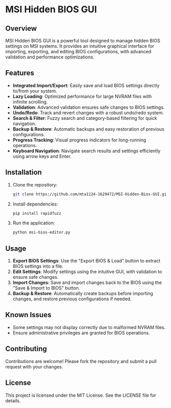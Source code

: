 # MSI Hidden BIOS GUI

## Overview
MSI Hidden BIOS GUI is a powerful tool designed to manage hidden BIOS settings on MSI systems. It provides an intuitive graphical interface for importing, exporting, and editing BIOS configurations, with advanced validation and performance optimizations.

## Features
- **Integrated Import/Export**: Easily save and load BIOS settings directly to/from your system.
- **Lazy Loading**: Optimized performance for large NVRAM files with infinite scrolling.
- **Validation**: Advanced validation ensures safe changes to BIOS settings.
- **Undo/Redo**: Track and revert changes with a robust undo/redo system.
- **Search & Filter**: Fuzzy search and category-based filtering for quick navigation.
- **Backup & Restore**: Automatic backups and easy restoration of previous configurations.
- **Progress Tracking**: Visual progress indicators for long-running operations.
- **Keyboard Navigation**: Navigate search results and settings efficiently using arrow keys and Enter.

## Installation
1. Clone the repository:
   ```bash
   git clone https://github.com/mta1124-1629472/MSI-Hidden-Bios-GUI.git
   ```
2. Install dependencies:
   ```bash
   pip install rapidfuzz
   ```
3. Run the application:
   ```bash
   python msi-bios-editor.py
   ```

## Usage
1. **Export BIOS Settings**: Use the "Export BIOS & Load" button to extract BIOS settings into a file.
2. **Edit Settings**: Modify settings using the intuitive GUI, with validation to ensure safe changes.
3. **Import Changes**: Save and import changes back to the BIOS using the "Save & Import to BIOS" button.
4. **Backup & Restore**: Automatically create backups before importing changes, and restore previous configurations if needed.

## Known Issues
- Some settings may not display correctly due to malformed NVRAM files.
- Ensure administrative privileges are granted for BIOS operations.

## Contributing
Contributions are welcome! Please fork the repository and submit a pull request with your changes.

## License
This project is licensed under the MIT License. See the LICENSE file for details.
